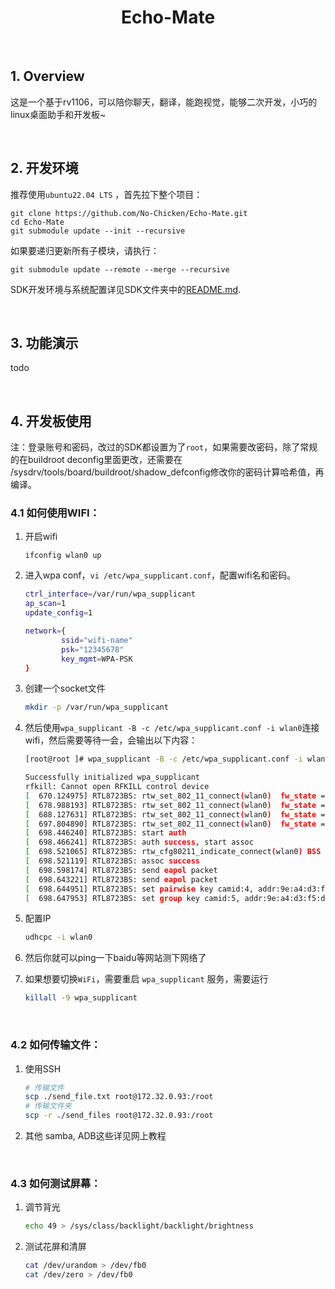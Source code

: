<h1 align="center">Echo-Mate</h1>

<br>

## 1. Overview

这是一个基于rv1106，可以陪你聊天，翻译，能跑视觉，能够二次开发，小巧的linux桌面助手和开发板~

<br>

## 2. 开发环境

推荐使用`ubuntu22.04 LTS` ，首先拉下整个项目：

```shell
git clone https://github.com/No-Chicken/Echo-Mate.git
cd Echo-Mate
git submodule update --init --recursive
```
如果要递归更新所有子模块，请执行：

```shell
git submodule update --remote --merge --recursive
```

SDK开发环境与系统配置详见SDK文件夹中的[README.md](./SDK/README.md).

<br>

## 3. 功能演示

todo

<br>

## 4. 开发板使用

注：登录账号和密码，改过的SDK都设置为了`root`，如果需要改密码，除了常规的在buildroot deconfig里面更改，还需要在 <rv1106-sdk>/sysdrv/tools/board/buildroot/shadow_defconfig修改你的密码计算哈希值，再编译。


### 4.1 如何使用WIFI：

1. 开启wifi

   ```
   ifconfig wlan0 up
   ```

2. 进入wpa conf，`vi /etc/wpa_supplicant.conf`，配置wifi名和密码。

   ```bash
   ctrl_interface=/var/run/wpa_supplicant
   ap_scan=1
   update_config=1
   
   network={
           ssid="wifi-name"
           psk="12345678"
           key_mgmt=WPA-PSK
   }
   ```

3. 创建一个socket文件

   ```bash
   mkdir -p /var/run/wpa_supplicant
   ```

4. 然后使用`wpa_supplicant -B -c /etc/wpa_supplicant.conf -i wlan0`连接wifi，然后需要等待一会，会输出以下内容：

   ```bash
   [root@root ]# wpa_supplicant -B -c /etc/wpa_supplicant.conf -i wlan0
   
   Successfully initialized wpa_supplicant
   rfkill: Cannot open RFKILL control device
   [  670.124975] RTL8723BS: rtw_set_802_11_connect(wlan0)  fw_state = 0x00000008
   [  678.988193] RTL8723BS: rtw_set_802_11_connect(wlan0)  fw_state = 0x00000008
   [  688.127631] RTL8723BS: rtw_set_802_11_connect(wlan0)  fw_state = 0x00000008
   [  697.804890] RTL8723BS: rtw_set_802_11_connect(wlan0)  fw_state = 0x00000008
   [  698.446240] RTL8723BS: start auth
   [  698.466241] RTL8723BS: auth success, start assoc
   [  698.521065] RTL8723BS: rtw_cfg80211_indicate_connect(wlan0) BSS not found !!
   [  698.521119] RTL8723BS: assoc success
   [  698.598174] RTL8723BS: send eapol packet
   [  698.643221] RTL8723BS: send eapol packet
   [  698.644951] RTL8723BS: set pairwise key camid:4, addr:9e:a4:d3:f5:da:8d, kid:0, type:AES
   [  698.647953] RTL8723BS: set group key camid:5, addr:9e:a4:d3:f5:da:8d, kid:1, type:AES
   ```

5. 配置IP

   ```bash
   udhcpc -i wlan0
   ```

6. 然后你就可以ping一下baidu等网站测下网络了

7. 如果想要切换`WiFi`，需要重启 `wpa_supplicant` 服务，需要运行

   ```bash
   killall -9 wpa_supplicant 
   ```

<br>

### 4.2 如何传输文件：

1. 使用SSH
   ```bash
   # 传输文件
   scp ./send_file.txt root@172.32.0.93:/root
   # 传输文件夹
   scp -r ./send_files root@172.32.0.93:/root
   ```

2. 其他
   samba, ADB这些详见网上教程
   
<br>

### 4.3 如何测试屏幕：

1. 调节背光
   ```bash
   echo 49 > /sys/class/backlight/backlight/brightness
   ```

2. 测试花屏和清屏
   ```bash
   cat /dev/urandom > /dev/fb0
   cat /dev/zero > /dev/fb0
   ```
   